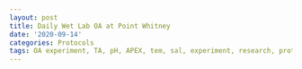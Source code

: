 ```yaml
---
layout: post
title: Daily Wet Lab OA at Point Whitney
date: '2020-09-14'
categories: Protocols
tags: OA experiment, TA, pH, APEX, tem, sal, experiment, research, protocol
---
```

